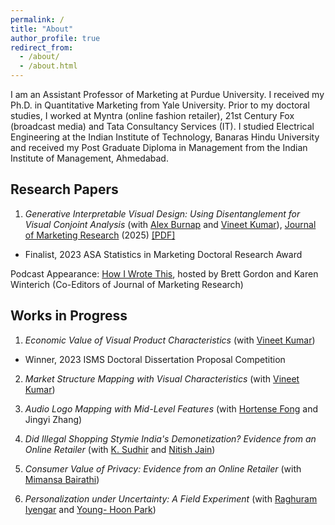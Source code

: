 ```yaml
---
permalink: /
title: "About"
author_profile: true
redirect_from: 
  - /about/
  - /about.html
---
```


I am an Assistant Professor of Marketing at Purdue University. I received my Ph.D. in Quantitative Marketing from Yale University. Prior to my doctoral studies, I worked at Myntra (online fashion retailer), 21st Century Fox (broadcast media) and Tata Consultancy Services (IT). I studied Electrical Engineering at the Indian Institute of Technology, Banaras Hindu University and received my Post Graduate Diploma in Management from the Indian Institute of Management, Ahmedabad.

## Research Papers

1. _Generative Interpretable Visual Design: Using Disentanglement for Visual Conjoint Analysis_ (with [Alex Burnap](https://som.yale.edu/faculty-research/faculty-directory/alex-burnap) and [Vineet Kumar](https://som.yale.edu/faculty-research/faculty-directory/vineet-kumar)), [Journal of Marketing Research](https://doi.org/10.1177/00222437241276736) (2025) <a href="files/GenerativeInterpretableVisualDesign.pdf">[PDF]</a>

- Finalist, 2023 ASA Statistics in Marketing Doctoral Research Award

Podcast Appearance: [How I Wrote This](https://open.spotify.com/episode/04qzxpPbvQWwa9CMM1BgY3), hosted by Brett Gordon and Karen Winterich (Co-Editors of Journal of Marketing Research)  

## Works in Progress

1. _Economic Value of Visual Product Characteristics_ (with [Vineet Kumar](https://som.yale.edu/faculty-research/faculty-directory/vineet-kumar))

- Winner, 2023 ISMS Doctoral Dissertation Proposal Competition

2. _Market Structure Mapping with Visual Characteristics_ (with [Vineet Kumar](https://som.yale.edu/faculty-research/faculty-directory/vineet-kumar))

3. _Audio Logo Mapping with Mid-Level Features_ (with [Hortense Fong](https://business.columbia.edu/faculty/people/hortense-fong) and Jingyi Zhang)

4. _Did *Illegal* Shopping Stymie India's Demonetization? Evidence from an Online Retailer_ (with [K. Sudhir](https://som.yale.edu/faculty-research/faculty-directory/k-sudhir) and [Nitish Jain](https://www.london.edu/faculty-and-research/faculty-profiles/j/jain-n))

5. _Consumer Value of Privacy: Evidence from an Online Retailer_ (with [Mimansa Bairathi](https://www.mgmt.ucl.ac.uk/people/mimansabairathi))

6. _Personalization under Uncertainty: A Field Experiment_ (with [Raghuram Iyengar](https://marketing.wharton.upenn.edu/profile/riyengar/) and [Young- Hoon Park](https://business.cornell.edu/faculty-research/faculty/yp34/))

